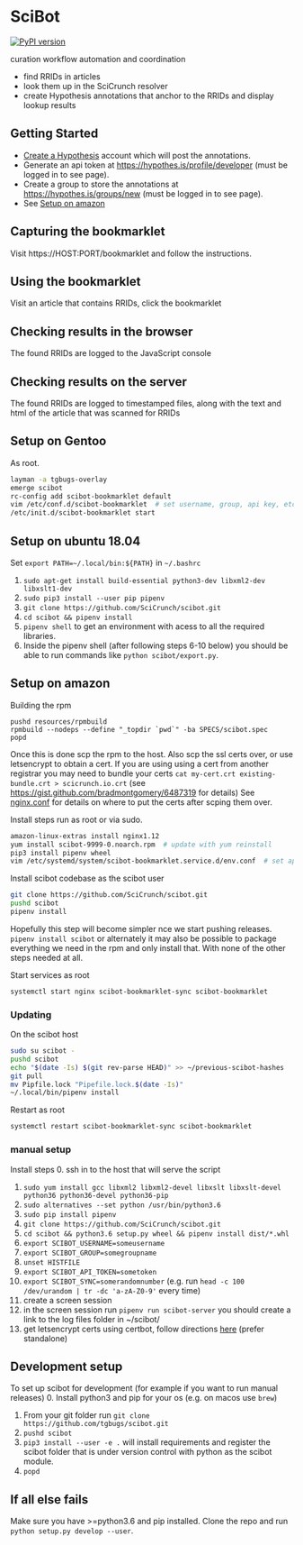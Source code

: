 # SciBot
[![PyPI version](https://badge.fury.io/py/scibot.svg)](https://pypi.org/project/scibot/)

curation workflow automation and coordination

* find RRIDs in articles 
* look them up in the SciCrunch resolver
* create Hypothesis annotations that anchor to the RRIDs and display lookup results

## Getting Started

* [Create a Hypothesis](https://web.hypothes.is/start/) account which will post the annotations.
* Generate an api token at https://hypothes.is/profile/developer (must be logged in to see page).
* Create a group to store the annotations at https://hypothes.is/groups/new (must be logged in to see page).
* See [Setup on amazon](#setup-on-amazon)

## Capturing the bookmarklet

Visit https://HOST:PORT/bookmarklet and follow the instructions.

## Using the bookmarklet

Visit an article that contains RRIDs, click the bookmarklet

## Checking results in the browser

The found RRIDs are logged to the JavaScript console

## Checking results on the server

The found RRIDs are logged to timestamped files, along with the text and html of the article that was scanned for RRIDs

## Setup on Gentoo
As root.
```bash
layman -a tgbugs-overlay
emerge scibot
rc-config add scibot-bookmarklet default
vim /etc/conf.d/scibot-bookmarklet  # set username, group, api key, etc.
/etc/init.d/scibot-bookmarklet start
```

## Setup on ubuntu 18.04
Set `export PATH=~/.local/bin:${PATH}` in `~/.bashrc`
1. `sudo apt-get install build-essential python3-dev libxml2-dev libxslt1-dev`
2. `sudo pip3 install --user pip pipenv`
3. `git clone https://github.com/SciCrunch/scibot.git`
4. `cd scibot && pipenv install`
5. `pipenv shell` to get an environment with acess to all the required libraries.
6. Inside the pipenv shell (after following steps 6-10 below) you should
be able to run commands like `python scibot/export.py`.

## Setup on amazon

Building the rpm
```
pushd resources/rpmbuild
rpmbuild --nodeps --define "_topdir `pwd`" -ba SPECS/scibot.spec
popd
```
Once this is done scp the rpm to the host.
Also scp the ssl certs over, or use letsencrypt to obtain a cert.
If you are using using a cert from another registrar you may need to
bundle your certs `cat my-cert.crt existing-bundle.crt > scicrunch.io.crt`
(see https://gist.github.com/bradmontgomery/6487319 for details)
See [nginx.conf](./resources/config_files/etc/nginx/scibot.conf)
for details on where to put the certs after scping them over.

Install steps run as root or via sudo.
```bash
amazon-linux-extras install nginx1.12
yum install scibot-9999-0.noarch.rpm  # update with yum reinstall
pip3 install pipenv wheel
vim /etc/systemd/system/scibot-bookmarklet.service.d/env.conf  # set api keys etc
```

Install scibot codebase as the scibot user
```bash
git clone https://github.com/SciCrunch/scibot.git
pushd scibot
pipenv install
```
Hopefully this step will become simpler nce we start pushing releases.
`pipenv install scibot` or alternately it may also be possible to package
everything we need in the rpm and only install that. With none of the other
steps needed at all.

Start services as root
```bash
systemctl start nginx scibot-bookmarklet-sync scibot-bookmarklet
```

### Updating
On the scibot host
```bash
sudo su scibot -
pushd scibot
echo "$(date -Is) $(git rev-parse HEAD)" >> ~/previous-scibot-hashes
git pull
mv Pipfile.lock "Pipefile.lock.$(date -Is)"
~/.local/bin/pipenv install
```

Restart as root
```bash
systemctl restart scibot-bookmarklet-sync scibot-bookmarklet
```

### manual setup
Install steps 
0. ssh in to the host that will serve the script
1. `sudo yum install gcc libxml2 libxml2-devel libxslt libxslt-devel python36 python36-devel python36-pip`
2. `sudo alternatives --set python /usr/bin/python3.6`
3. `sudo pip install pipenv`
4. `git clone https://github.com/SciCrunch/scibot.git`
5. `cd scibot && python3.6 setup.py wheel && pipenv install dist/*.whl`
6. `export SCIBOT_USERNAME=someusername`
7. `export SCIBOT_GROUP=somegroupname`
8. `unset HISTFILE`
9. `export SCIBOT_API_TOKEN=sometoken`
10. `export SCIBOT_SYNC=somerandomnumber` (e.g. run `head -c 100 /dev/urandom | tr -dc 'a-zA-Z0-9'` every time)
11. create a screen session
12. in the screen session run `pipenv run scibot-server` you should create a link to the log files folder in ~/scibot/
13. get letsencrypt certs using certbot, follow directions [here](https://certbot.eff.org/docs/using.html) (prefer standalone)


## Development setup
To set up scibot for development (for example if you want to run manual releases)
0. Install python3 and pip for your os (e.g. on macos use `brew`)
1. From your git folder run `git clone https://github.com/tgbugs/scibot.git`
2. `pushd scibot`
3. `pip3 install --user -e .` will install requirements and register the
scibot folder that is under version control with python as the scibot module.
4. `popd`

## If all else fails
Make sure you have >=python3.6 and pip installed.
Clone the repo and run `python setup.py develop --user`.
